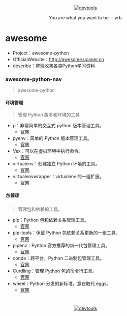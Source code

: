 <p align=center>
  <a href="https://github.com/Jasonandy/devtools">
    <img src="http://upload-images.jianshu.io/upload_images/7802425-9eb1bcd006e34aa6.png?imageMogr2/auto-orient/strip%7CimageView2/2/w/1240" alt="devtools" >
  </a>
</p>
<p align=center>
  You are what you want to be. - w.b
</p>

# awesome
* Project：awesome-python
* OfficialWebsite：http://awesome.ucaner.cn
* describe：整理收集各类Python学习资料


### awesome-python-nav
> awesome-python


#### 环境管理
> 管理 Python 版本和环境的工具
- p：非常简单的交互式 python 版本管理工具。
  + [官网](https://github.com/qw3rtman/p)
- pyenv：简单的 Python 版本管理工具。
  + [官网](https://github.com/yyuu/pyenv)
- Vex：可以在虚拟环境中执行命令。
  + [官网](https://github.com/sashahart/vex)
- virtualenv：创建独立 Python 环境的工具。
  + [官网](https://pypi.python.org/pypi/virtualenv)
- virtualenvwrapper：virtualenv 的一组扩展。
  + [官网](https://pypi.python.org/pypi/virtualenvwrapper)

##### 包管理
>管理包和依赖的工具。
- pip：Python 包和依赖关系管理工具。
  + [官网](https://pip.pypa.io/)
- pip-tools：保证 Python 包依赖关系更新的一组工具。
  + [官网](https://github.com/nvie/pip-tools)
- pipenv：Pyhton 官方推荐的新一代包管理工具。
  + [官网](https://github.com/pypa/pipenv)
- conda：跨平台，Python 二进制包管理工具。
  + [官网](https://github.com/conda/conda/)
- Curdling：管理 Python 包的命令行工具。
  + [官网](http://clarete.li/curdling/)
- wheel：Python 分发的新标准，意在取代 eggs。
  + [官网](http://pythonwheels.com/)


# 
<p align=center>
  <a href="https://github.com/Jasonandy/devtools">
    <img src="http://upload-images.jianshu.io/upload_images/7802425-bb910b4ae954107a.png?imageMogr2/auto-orient/strip%7CimageView2/2/w/1240" alt="devtools" >
  </a>
</p>